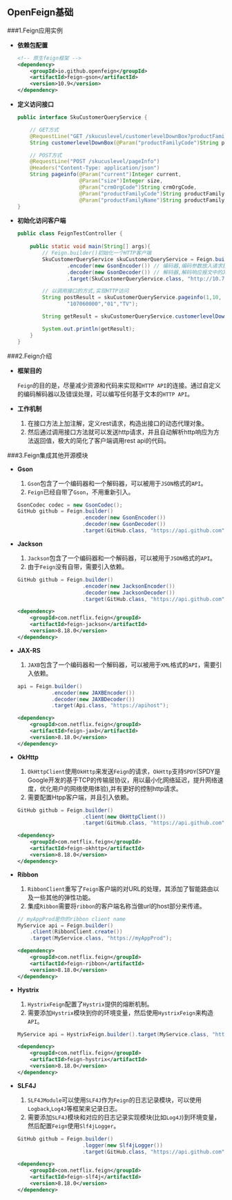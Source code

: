 ## OpenFeign基础

###1.Feign应用实例

- **依赖包配置**

  ```xml
  <!-- 原生feign框架 -->
  <dependency>
      <groupId>io.github.openfeign</groupId>
      <artifactId>feign-gson</artifactId>
      <version>10.9</version>
  </dependency>
  ```

- **定义访问接口**

  ```java
  public interface SkuCustomerQueryService {
  
      // GET方式
      @RequestLine("GET /skucuslevel/customerlevelDownBox?productFamilyCode={productFamilyCode}")
      String customerlevelDownBox(@Param("productFamilyCode")String productFamilyCode);
  
      // POST方式
      @RequestLine("POST /skucuslevel/pageInfo")
      @Headers("Content-Type: application/json")
      String pageinfo(@Param("current")Integer current,
                      @Param("size")Integer size,
                      @Param("crmOrgCode")String crmOrgCode,
                      @Param("productFamilyCode")String productFamilyCode,
                      @Param("productFamilyName")String productFamilyName);
  }
  ```

- **初始化访问客户端**

  ```JAVA
  public class FeignTestController {
      
      public static void main(String[] args){
          // Feign.builder()初始化一个HTTP客户端
          SkuCustomerQueryService skuCustomerQueryService = Feign.builder()
                  .encoder(new GsonEncoder()) // 编码器,编码参数放入请求报文
                  .decoder(new GsonDecoder()) // 解码器,解码响应报文中的JSON串
                  .target(SkuCustomerQueryService.class, "http://10.73.129.229:11083");
  
          // 以调用接口的方式,实现HTTP访问
          String postResult = skuCustomerQueryService.pageinfo(1,10,
                  "107060000","01","TV");
  
          String getResult = skuCustomerQueryService.customerlevelDownBox("01");
  
          System.out.println(getResult);
      }
  }
  ```



###2.Feign介绍

- **框架目的**

  `Feign`的目的是，尽量减少资源和代码来实现和`HTTP API`的连接。通过自定义的编码解码器以及错误处理，可以编写任何基于文本的`HTTP API`。 

- **工作机制**

  1. 在接口方法上加注解，定义rest请求，构造出接口的动态代理对象。
  2. 然后通过调用接口方法就可以发送http请求，并且自动解析http响应为方法返回值，极大的简化了客户端调用rest api的代码。 
  
  
###3.Feign集成其他开源模块

- **Gson**

  1. `Gson`包含了一个编码器和一个解码器，可以被用于`JSON`格式的`API`。
  2. `Feign`已经自带了`Gson`，不用重新引入。

  ```java
  GsonCodec codec = new GsonCodec();
  GitHub github = Feign.builder()
                       .encoder(new GsonEncoder())
                       .decoder(new GsonDecoder())
                       .target(GitHub.class, "https://api.github.com");
  ```

- **Jackson**

  1. `Jackson`包含了一个编码器和一个解码器，可以被用于`JSON`格式的`API`。 
  2. 由于`Feign`没有自带，需要引入依赖。

  ```java
  GitHub github = Feign.builder()
                       .encoder(new JacksonEncoder())
                       .decoder(new JacksonDecoder())
                       .target(GitHub.class, "https://api.github.com");
  ```

  ```xml
  <dependency>
      <groupId>com.netflix.feign</groupId>
      <artifactId>feign-jackson</artifactId>
      <version>8.18.0</version>
  </dependency>
  ```

  

- **JAX-RS**

  1.  `JAXB`包含了一个编码器和一个解码器，可以被用于`XML`格式的`API`，需要引入依赖。

  ```java
  api = Feign.builder()
             .encoder(new JAXBEncoder())
             .decoder(new JAXBDecoder())
             .target(Api.class, "https://apihost");
  ```

  ```xml
  <dependency>
      <groupId>com.netflix.feign</groupId>
      <artifactId>feign-jaxb</artifactId>
      <version>8.18.0</version>
  </dependency>
  ```

  

- **OkHttp**

  1. `OkHttpClient`使用`OkHttp`来发送`Feign`的请求，`OkHttp`支持`SPDY`(SPDY是Google开发的基于TCP的传输层协议，用以最小化网络延迟，提升网络速度，优化用户的网络使用体验),并有更好的控制http请求。
  2. 需要配置Htpp客户端，并且引入依赖。

  ```java
  GitHub github = Feign.builder()
                       .client(new OkHttpClient())
                       .target(GitHub.class, "https://api.github.com");
  ```

  ```xml
  <dependency>
      <groupId>com.netflix.feign</groupId>
      <artifactId>feign-okhttp</artifactId>
      <version>8.18.0</version>
  </dependency>
  ```

  

- **Ribbon**

  1. `RibbonClient`重写了`Feign`客户端的对URL的处理，其添加了智能路由以及一些其他的弹性功能。
  2.  集成`Ribbon`需要将`ribbon`的客户端名称当做url的host部分来传递。

  ```java
  // myAppProd是你的ribbon client name
  MyService api = Feign.builder()
      .client(RibbonClient.create())
      .target(MyService.class, "https://myAppProd");
  ```

  ```xml
  <dependency>
      <groupId>com.netflix.feign</groupId>
      <artifactId>feign-ribbon</artifactId>
      <version>8.18.0</version>
  </dependency>
  ```

  

- **Hystrix**

  1. `HystrixFeign`配置了`Hystrix`提供的熔断机制。
  2. 需要添加`Hystrix`模块到你的环境变量，然后使用`HystrixFeign`来构造`API`。

  ```java
  MyService api = HystrixFeign.builder().target(MyService.class, "https://myAppProd");
  ```

  ```xml
  <dependency>
      <groupId>com.netflix.feign</groupId>
      <artifactId>feign-hystrix</artifactId>
      <version>8.18.0</version>
  </dependency>
  ```

  

- **SLF4J**

  1. `SLF4JModule`可以使用`SLF4J`作为`Feign`的日志记录模块，可以使用`Logback`,`Log4J`等框架来记录日志。
  2. 需要添加`SLF4J`模块和对应的日志记录实现模块(比如`Log4J`)到环境变量，然后配置`Feign`使用`Slf4jLogger`。

  ```java
  GitHub github = Feign.builder()
                       .logger(new Slf4jLogger())
                       .target(GitHub.class, "https://api.github.com");
  ```

  ```xml
  <dependency>
      <groupId>com.netflix.feign</groupId>
      <artifactId>feign-slf4j</artifactId>
      <version>8.18.0</version>
  </dependency>
  ```

  

  



